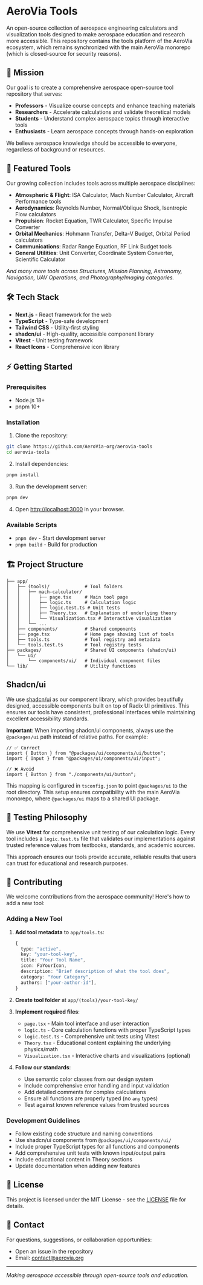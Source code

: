 # AeroVia Tools

An open-source collection of aerospace engineering calculators and visualization tools designed to make aerospace education and research more accessible. This repository contains the tools platform of the AeroVia ecosystem, which remains synchronized with the main AeroVia monorepo (which is closed-source for security reasons).

## 🎯 Mission

Our goal is to create a comprehensive aerospace open-source tool repository that serves:

- **Professors** - Visualize course concepts and enhance teaching materials
- **Researchers** - Accelerate calculations and validate theoretical models
- **Students** - Understand complex aerospace topics through interactive tools
- **Enthusiasts** - Learn aerospace concepts through hands-on exploration

We believe aerospace knowledge should be accessible to everyone, regardless of background or resources.

## 🚀 Featured Tools

Our growing collection includes tools across multiple aerospace disciplines:

- **Atmospheric & Flight**: ISA Calculator, Mach Number Calculator, Aircraft Performance tools
- **Aerodynamics**: Reynolds Number, Normal/Oblique Shock, Isentropic Flow calculators
- **Propulsion**: Rocket Equation, TWR Calculator, Specific Impulse Converter
- **Orbital Mechanics**: Hohmann Transfer, Delta-V Budget, Orbital Period calculators
- **Communications**: Radar Range Equation, RF Link Budget tools
- **General Utilities**: Unit Converter, Coordinate System Converter, Scientific Calculator

_And many more tools across Structures, Mission Planning, Astronomy, Navigation, UAV Operations, and Photography/Imaging categories._

## 🛠️ Tech Stack

- **Next.js** - React framework for the web
- **TypeScript** - Type-safe development
- **Tailwind CSS** - Utility-first styling
- **shadcn/ui** - High-quality, accessible component library
- **Vitest** - Unit testing framework
- **React Icons** - Comprehensive icon library

## ⚡ Getting Started

### Prerequisites

- Node.js 18+
- pnpm 10+

### Installation

1. Clone the repository:

```bash
git clone https://github.com/AeroVia-org/aerovia-tools
cd aerovia-tools
```

2. Install dependencies:

```bash
pnpm install
```

3. Run the development server:

```bash
pnpm dev
```

4. Open [http://localhost:3000](http://localhost:3000) in your browser.

### Available Scripts

- `pnpm dev` - Start development server
- `pnpm build` - Build for production

## 🏗️ Project Structure

```
├── app/
│   ├── (tools)/             # Tool folders
│   │   ├── mach-calculator/
│   │   │   ├── page.tsx     # Main tool page
│   │   │   ├── logic.ts     # Calculation logic
│   │   │   ├── logic.test.ts # Unit tests
│   │   │   ├── Theory.tsx   # Explanation of underlying theory
│   │   │   └── Visualization.tsx # Interactive visualization
│   │   └── ...
│   ├── components/          # Shared components
│   ├── page.tsx             # Home page showing list of tools
│   ├── tools.ts             # Tool registry and metadata
│   └── tools.test.ts        # Tool registry tests
├── packages/                # Shared UI components (shadcn/ui)
│   └── ui/
│       └── components/ui/   # Individual component files
└── lib/                     # Utility functions
```

## Shadcn/ui

We use [shadcn/ui](https://ui.shadcn.com/) as our component library, which provides beautifully designed, accessible components built on top of Radix UI primitives. This ensures our tools have consistent, professional interfaces while maintaining excellent accessibility standards.

**Important**: When importing shadcn/ui components, always use the `@packages/ui` path instead of relative paths. For example:

```tsx
// ✅ Correct
import { Button } from "@packages/ui/components/ui/button";
import { Input } from "@packages/ui/components/ui/input";

// ❌ Avoid
import { Button } from "./components/ui/button";
```

This mapping is configured in `tsconfig.json` to point `@packages/ui` to the root directory. This setup ensures compatibility with the main AeroVia monorepo, where `@packages/ui` maps to a shared UI package.

## 🧪 Testing Philosophy

We use **Vitest** for comprehensive unit testing of our calculation logic. Every tool includes a `logic.test.ts` file that validates our implementations against trusted reference values from textbooks, standards, and academic sources.

This approach ensures our tools provide accurate, reliable results that users can trust for educational and research purposes.

## 🤝 Contributing

We welcome contributions from the aerospace community! Here's how to add a new tool:

### Adding a New Tool

1. **Add tool metadata** to `app/tools.ts`:

   ```typescript
   {
     type: "active",
     key: "your-tool-key",
     title: "Your Tool Name",
     icon: FaYourIcon,
     description: "Brief description of what the tool does",
     category: "Your Category",
     authors: ["your-author-id"],
   }
   ```

2. **Create tool folder** at `app/(tools)/your-tool-key/`

3. **Implement required files**:

   - `page.tsx` - Main tool interface and user interaction
   - `logic.ts` - Core calculation functions with proper TypeScript types
   - `logic.test.ts` - Comprehensive unit tests using Vitest
   - `Theory.tsx` - Educational content explaining the underlying physics/math
   - `Visualization.tsx` - Interactive charts and visualizations (optional)

4. **Follow our standards**:
   - Use semantic color classes from our design system
   - Include comprehensive error handling and input validation
   - Add detailed comments for complex calculations
   - Ensure all functions are properly typed (no `any` types)
   - Test against known reference values from trusted sources

### Development Guidelines

- Follow existing code structure and naming conventions
- Use shadcn/ui components from `@packages/ui/components/ui/`
- Include proper TypeScript types for all functions and components
- Add comprehensive unit tests with known input/output pairs
- Include educational content in Theory sections
- Update documentation when adding new features

## 📝 License

This project is licensed under the MIT License - see the [LICENSE](LICENSE) file for details.

## 📧 Contact

For questions, suggestions, or collaboration opportunities:

- Open an issue in the repository
- Email: contact@aerovia.org

---

_Making aerospace accessible through open-source tools and education._
